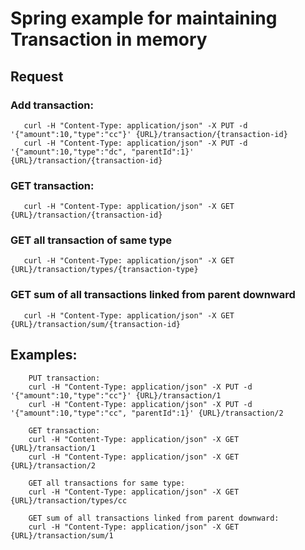 # Spring example for maintaining Transaction in memory
 
## Request

### Add transaction:
```
   curl -H "Content-Type: application/json" -X PUT -d '{"amount":10,"type":"cc"}' {URL}/transaction/{transaction-id}
   curl -H "Content-Type: application/json" -X PUT -d '{"amount":10,"type":"dc", "parentId":1}' {URL}/transaction/{transaction-id}
```

### GET transaction:
```
   curl -H "Content-Type: application/json" -X GET {URL}/transaction/{transaction-id}
```

### GET all transaction of same type
```
   curl -H "Content-Type: application/json" -X GET {URL}/transaction/types/{transaction-type}
```

### GET sum of all transactions linked from parent downward
```
   curl -H "Content-Type: application/json" -X GET {URL}/transaction/sum/{transaction-id}
```


## Examples:
```
    PUT transaction:
    curl -H "Content-Type: application/json" -X PUT -d '{"amount":10,"type":"cc"}' {URL}/transaction/1
    curl -H "Content-Type: application/json" -X PUT -d '{"amount":10,"type":"cc", "parentId":1}' {URL}/transaction/2
    
    GET transaction:
    curl -H "Content-Type: application/json" -X GET {URL}/transaction/1
    curl -H "Content-Type: application/json" -X GET {URL}/transaction/2
    
    GET all transactions for same type:
    curl -H "Content-Type: application/json" -X GET {URL}/transaction/types/cc
    
    GET sum of all transactions linked from parent downward:
    curl -H "Content-Type: application/json" -X GET {URL}/transaction/sum/1
```
